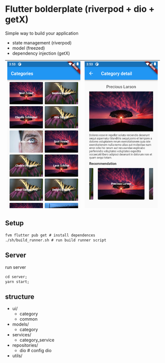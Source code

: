 # Flutter bolderplate (riverpod + dio + getX)

Simple way to build your application
- state management (riverpod)
- model (freezed)
- dependency injection (getX)


|![](./screenshots/screen01.png)|![](./screenshots/screen02.png)|
:---:|:---:

## Setup
```
fvm flutter pub get # install dependences
./sh/build_runner.sh # run build runner script
```

## Server
run server
```
cd server;
yarn start;
```


## structure

- ui/
  - category
  - common
- models/
  - category
- services/
  - category_service
- repositories/
  - dio # config dio
- utils/